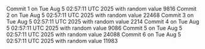 Commit 1 on Tue Aug  5 02:57:11 UTC 2025 with random value 9816
Commit 2 on Tue Aug  5 02:57:11 UTC 2025 with random value 22468
Commit 3 on Tue Aug  5 02:57:11 UTC 2025 with random value 2214
Commit 4 on Tue Aug  5 02:57:11 UTC 2025 with random value 9086
Commit 5 on Tue Aug  5 02:57:11 UTC 2025 with random value 24088
Commit 6 on Tue Aug  5 02:57:11 UTC 2025 with random value 11983
